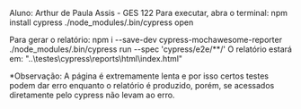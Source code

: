 Aluno: Arthur de Paula Assis - GES 122
Para executar, abra o terminal:
npm install cypress
./node_modules/.bin/cypress open

Para gerar o relatório:
npm i --save-dev cypress-mochawesome-reporter
./node_modules/.bin/cypress run --spec 'cypress/e2e/**/'
O relatório estará em: "..\testes\cypress\reports\html\index.html"

*Observação: A página é extremamente lenta e por isso certos testes podem dar erro enquanto o relatório é produzido, porém, se acessados diretamente pelo cypress não levam ao erro.

